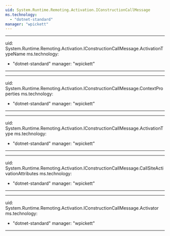 ```yaml
---
uid: System.Runtime.Remoting.Activation.IConstructionCallMessage
ms.technology: 
  - "dotnet-standard"
manager: "wpickett"
---
```


---
uid: System.Runtime.Remoting.Activation.IConstructionCallMessage.ActivationTypeName
ms.technology: 
  - "dotnet-standard"
manager: "wpickett"
---

---
uid: System.Runtime.Remoting.Activation.IConstructionCallMessage.ContextProperties
ms.technology: 
  - "dotnet-standard"
manager: "wpickett"
---

---
uid: System.Runtime.Remoting.Activation.IConstructionCallMessage.ActivationType
ms.technology: 
  - "dotnet-standard"
manager: "wpickett"
---

---
uid: System.Runtime.Remoting.Activation.IConstructionCallMessage.CallSiteActivationAttributes
ms.technology: 
  - "dotnet-standard"
manager: "wpickett"
---

---
uid: System.Runtime.Remoting.Activation.IConstructionCallMessage.Activator
ms.technology: 
  - "dotnet-standard"
manager: "wpickett"
---
